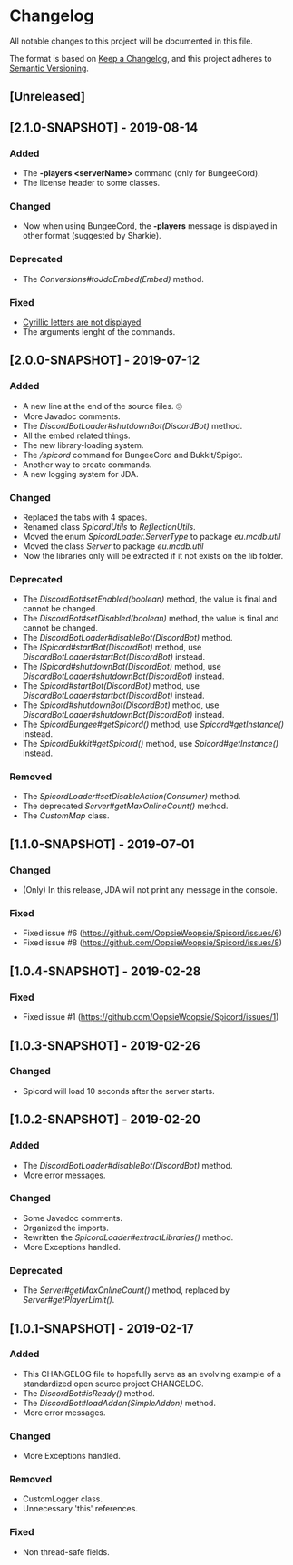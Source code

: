 # Changelog
All notable changes to this project will be documented in this file.

The format is based on [Keep a Changelog](https://keepachangelog.com/en/1.0.0/),
and this project adheres to [Semantic Versioning](https://semver.org/spec/v2.0.0.html).

## [Unreleased]

## [2.1.0-SNAPSHOT] - 2019-08-14
### Added
- The **-players \<serverName\>** command (only for BungeeCord).
- The license header to some classes.

### Changed
- Now when using BungeeCord, the **-players** message is displayed in
  other format (suggested by Sharkie).

### Deprecated
- The *Conversions#toJdaEmbed(Embed)* method.

### Fixed
- [Cyrillic letters are not displayed](https://github.com/OopsieWoopsie/BanAnnouncer/issues/2)
- The arguments lenght of the commands.

## [2.0.0-SNAPSHOT] - 2019-07-12
### Added
- A new line at the end of the source files. 🙄
- More Javadoc comments.
- The *DiscordBotLoader#shutdownBot(DiscordBot)* method.
- All the embed related things.
- The new library-loading system.
- The */spicord* command for BungeeCord and Bukkit/Spigot.
- Another way to create commands.
- A new logging system for JDA.

### Changed
- Replaced the tabs with 4 spaces.
- Renamed class *SpicordUtils* to *ReflectionUtils*.
- Moved the enum *SpicordLoader.ServerType* to package *eu.mcdb.util*
- Moved the class *Server* to package *eu.mcdb.util*
- Now the libraries only will be extracted if it not exists on the lib folder.

### Deprecated
- The *DiscordBot#setEnabled(boolean)* method, the value is final and cannot be changed.
- The *DiscordBot#setDisabled(boolean)* method, the value is final and cannot be changed.
- The *DiscordBotLoader#disableBot(DiscordBot)* method.
- The *ISpicord#startBot(DiscordBot)* method, use *DiscordBotLoader#startBot(DiscordBot)* instead.
- The *ISpicord#shutdownBot(DiscordBot)* method, use *DiscordBotLoader#shutdownBot(DiscordBot)* instead.
- The *Spicord#startBot(DiscordBot)* method, use *DiscordBotLoader#startbot(DiscordBot)* instead.
- The *Spicord#shutdownBot(DiscordBot)* method, use *DiscordBotLoader#shutdownBot(DiscordBot)* instead.
- The *SpicordBungee#getSpicord()* method, use *Spicord#getInstance()* instead.
- The *SpicordBukkit#getSpicord()* method, use *Spicord#getInstance()* instead.

### Removed
- The *SpicordLoader#setDisableAction(Consumer<Void>)* method.
- The deprecated *Server#getMaxOnlineCount()* method.
- The *CustomMap* class.

## [1.1.0-SNAPSHOT] - 2019-07-01
### Changed
- (Only) In this release, JDA will not print any message in the console.

### Fixed
- Fixed issue #6 (https://github.com/OopsieWoopsie/Spicord/issues/6)
- Fixed issue #8 (https://github.com/OopsieWoopsie/Spicord/issues/8)

## [1.0.4-SNAPSHOT] - 2019-02-28
### Fixed
- Fixed issue #1 (https://github.com/OopsieWoopsie/Spicord/issues/1)

## [1.0.3-SNAPSHOT] - 2019-02-26
### Changed
- Spicord will load 10 seconds after the server starts.

## [1.0.2-SNAPSHOT] - 2019-02-20
### Added
- The *DiscordBotLoader#disableBot(DiscordBot)* method.
- More error messages.

### Changed
- Some Javadoc comments.
- Organized the imports.
- Rewritten the *SpicordLoader#extractLibraries()* method.
- More Exceptions handled.

### Deprecated
- The *Server#getMaxOnlineCount()* method, replaced by *Server#getPlayerLimit()*.

## [1.0.1-SNAPSHOT] - 2019-02-17
### Added
- This CHANGELOG file to hopefully serve as an evolving example of a
  standardized open source project CHANGELOG.
- The *DiscordBot#isReady()* method.
- The *DiscordBot#loadAddon(SimpleAddon)* method.
- More error messages.

### Changed
- More Exceptions handled.

### Removed
- CustomLogger class.
- Unnecessary 'this' references.

### Fixed
- Non thread-safe fields.
